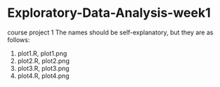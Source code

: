 # Exploratory-Data-Analysis-week1
course project 1
The names should be self-explanatory, but they are as follows:
1) plot1.R, plot1.png
2) plot2.R, plot2.png
3) plot3.R, plot3.png
4) plot4.R, plot4.png
